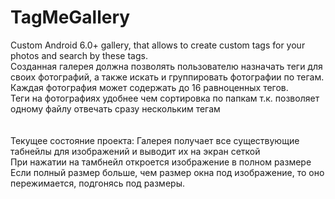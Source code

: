 # TagMeGallery
Custom Android 6.0+ gallery, that allows to create custom tags for your photos and search by these tags.<br />
Созданная галерея должна позволять пользователю назначать теги для своих фотографий, а также искать и группировать фотографии по тегам.<br />
Каждая фотография может содержать до 16 равноценных тегов.<br />
Теги на фотографиях удобнее чем сортировка по папкам т.к. позволяет одному файлу отвечать сразу нескольким тегам
<br />
<br />
<br />
Текущее состояние проекта:
Галерея получает все существующие табнейлы для изображений и выводит их на экран сеткой<br />
При нажатии на тамбнейл откроется изображение в полном размере<br />
Если полный размер больше, чем размер окна под изображение, то оно пережимается, подгонясь под размеры.<br />
